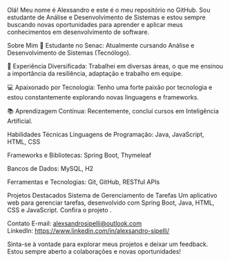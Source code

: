 Olá! Meu nome é Alexsandro e este é o meu repositório no GitHub. Sou estudante de Análise e Desenvolvimento de Sistemas e estou sempre buscando novas oportunidades para aprender e aplicar meus conhecimentos em desenvolvimento de software.

Sobre Mim
🌱 Estudante no Senac: Atualmente cursando Análise e Desenvolvimento de Sistemas (Tecnólogo).

💼 Experiência Diversificada: Trabalhei em diversas áreas, o que me ensinou a importância da resiliência, adaptação e trabalho em equipe.

💻 Apaixonado por Tecnologia: Tenho uma forte paixão por tecnologia e estou constantemente explorando novas linguagens e frameworks.

📚 Aprendizagem Contínua: Recentemente, concluí cursos em Inteligência Artificial.

Habilidades Técnicas
Linguagens de Programação: Java, JavaScript, HTML, CSS

Frameworks e Bibliotecas: Spring Boot, Thymeleaf

Bancos de Dados: MySQL, H2

Ferramentas e Tecnologias: Git, GitHub, RESTful APIs

Projetos Destacados
Sistema de Gerenciamento de Tarefas
Um aplicativo web para gerenciar tarefas, desenvolvido com Spring Boot, Java, HTML, CSS e JavaScript.
Confira o projeto .
 
Contato
E-mail: alexsandrosipelli@outlook.com  
LinkedIn: https://www.linkedin.com/in/alexsandro-sipelli/

Sinta-se à vontade para explorar meus projetos e deixar um feedback. Estou sempre aberto a colaborações e novas oportunidades!
